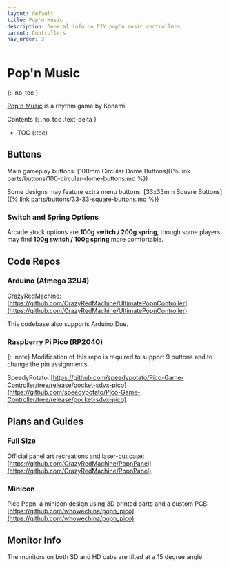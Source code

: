 ```yaml
---
layout: default
title: Pop'n Music
description: General info on DIY pop'n music controllers.
parent: Controllers
nav_order: 3
---
```


# Pop'n Music
{: .no_toc }

[Pop'n Music](https://remywiki.com/Pop%27n_music_Information) is a rhythm game by Konami.

Contents
{: .no_toc .text-delta }

- TOC
{:toc}

## Buttons

Main gameplay buttons: [100mm Circular Dome Buttons]({% link parts/buttons/100-circular-dome-buttons.md %})

Some designs may feature extra menu buttons: [33x33mm Square Buttons]({% link parts/buttons/33-33-square-buttons.md %})

### Switch and Spring Options

Arcade stock options are **100g switch / 200g spring**, though some players may find **100g switch / 100g spring** more comfortable.

## Code Repos

### Arduino (Atmega 32U4)

CrazyRedMachine: [https://github.com/CrazyRedMachine/UltimatePopnController](https://github.com/CrazyRedMachine/UltimatePopnController)

This codebase also supports Arduino Due.

### Raspberry Pi Pico (RP2040)

{: .note}
Modification of this repo is required to support 9 buttons and to change the pin assignments.

SpeedyPotato: [https://github.com/speedypotato/Pico-Game-Controller/tree/release/pocket-sdvx-pico](https://github.com/speedypotato/Pico-Game-Controller/tree/release/pocket-sdvx-pico)

## Plans and Guides

### Full Size

Official panel art recreations and laser-cut case: [https://github.com/CrazyRedMachine/PopnPanel](https://github.com/CrazyRedMachine/PopnPanel)

### Minicon

Pico Popn, a minicon design using 3D printed parts and a custom PCB: [https://github.com/whowechina/popn_pico](https://github.com/whowechina/popn_pico)

## Monitor Info

The monitors on both SD and HD cabs are tilted at a 15 degree angle.